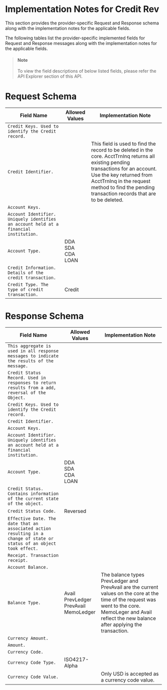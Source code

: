 # Implementation Notes for Credit Rev
This section provides the provider-specific Request and Response schema along with the implementation notes for the applicable fields.
<!-- 
type: tab 
titles: Premier, 
-->


The following tables list the provider-specific implemented fields for Request and Response messages along with the implementation notes for the applicable fields. 


<!-- theme: info -->
> #### Note
> 
> To view the field descriptions of below listed fields, please refer the API Explorer section of this API.


# Request Schema
|Field Name|Allowed Values|Implementation Note|
|----|----|----|
|`Credit Keys. Used to identify the Credit record.`|||
|`Credit Identifier.`||This field is used to find the record to be deleted in the core. AcctTrnInq returns all existing pending transactions for an account.<br>Use the key returned from AcctTrnInq in the request method to find the pending transaction records that are to be deleted.|
|`Account Keys.`|||
|`Account Identifier.  Uniquely identifies an account held at a financial institution. `|||
|`Account Type.`|DDA<br>SDA<br>CDA<br>LOAN||
|`Credit Information. Details of the credit transaction. `|||
|`Credit Type. The type of credit transaction.`|Credit||
# Response Schema
|Field Name|Allowed Values|Implementation Note|
|----|----|----|
|`This aggregate is used in all response messages to indicate the results of the message.`|||
|`Credit Status Record. Used in responses to return results from a add, reversal of the Object.`|||
|`Credit Keys. Used to identify the Credit record.`|||
|`Credit Identifier.`|||
|`Account Keys.`|||
|`Account Identifier.  Uniquely identifies an account held at a financial institution. `|||
|`Account Type.`|DDA<br>SDA<br>CDA<br>LOAN<br>||
|`Credit Status. Contains information of the current state of the object.`|||
|`Credit Status Code.`|Reversed||
|`Effective Date. The date that an associated action resulting in a change of state or status of an object took effect.`|||
|`Receipt. Transaction receipt.`|||
|`Account Balance. `|||
|`Balance Type.`|Avail<br>PrevLedger<br>PrevAvail<br>MemoLedger <br>|The balance types PrevLedger and PrevAvail are the current values on the core at the time of the request was went to the core.<br>MemoLeger and Avail reflect the new balance after applying the transaction.|
|`Currency Amount.`|||
|`Amount.`|||
|`Currency Code.`|||
|`Currency Code Type.`|ISO4217-Alpha||
|`Currency Code Value.`||Only USD is accepted as a currency code value.|
<!-- type: tab-end -->
